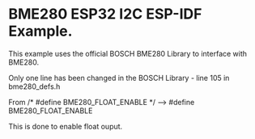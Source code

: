 # BME280 ESP32 I2C ESP-IDF Example.

This example uses the official BOSCH BME280 Library to interface with BME280.

Only one line has been changed in the BOSCH Library - line 105 in bme280_defs.h

From /* #define BME280_FLOAT_ENABLE */ --> #define BME280_FLOAT_ENABLE

This is done to enable float ouput.
